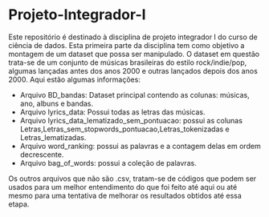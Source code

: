 # Projeto-Integrador-I
Este repositório é destinado à disciplina de projeto integrador I do curso de ciência de dados. Esta primeira parte da disciplina tem como objetivo a montagem de um dataset que possa ser manipulado. O dataset em questão trata-se de um conjunto de músicas brasileiras do estilo rock/indie/pop, algumas lançadas antes dos anos 2000 e outras lançados depois dos anos 2000. Aqui estão algumas informações:
* Arquivo BD_bandas: Dataset principal contendo as colunas: músicas, ano, albuns e bandas.
* Arquivo lyrics_data: Possui todas as letras das músicas.
* Arquivo lyrics_data_lematizado_sem_pontuacao: possui as colunas Letras,Letras_sem_stopwords_pontuacao,Letras_tokenizadas e Letras_lematizadas.
* Arquivo word_ranking: possui as palavras e a contagem delas em ordem decrescente.
* Arquivo bag_of_words: possui a coleção de palavras.
  
Os outros arquivos que não são .csv, tratam-se de códigos que podem ser usados para um melhor entendimento do que foi feito até aqui ou até mesmo para uma tentativa de melhorar os resultados obtidos até essa etapa.

